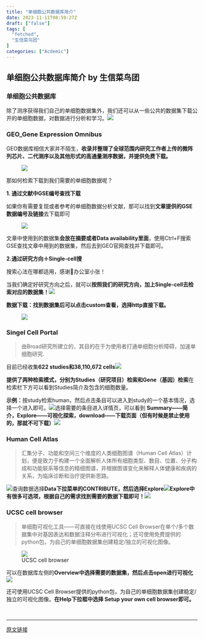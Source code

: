 ```yaml
---
title: "单细胞公共数据库简介"
date: 2023-11-11T08:59:27Z
draft: ["false"]
tags: [
  "fetched",
  "生信菜鸟团"
]
categories: ["Acdemic"]
---
```

单细胞公共数据库简介 by 生信菜鸟团
------
<div><section data-tool="mdnice编辑器" data-website="https://www.mdnice.com"><h3 data-tool="mdnice编辑器"><span></span><span></span><span>单细胞公共数据库</span><span></span></h3><p data-tool="mdnice编辑器">除了测序获得我们自己的单细胞数据集外，我们还可以从一些公共的数据集下载公开的单细胞数据，对数据进行分析和学习。<img data-ratio="0.7285974499089253" data-src="https://mmbiz.qpic.cn/mmbiz_png/iaRJcrq2LosibrvQnXTV3PMktpwwmDsjia2b6qHcSIsSMC37CX6Gb5yNiaDTtckfbAM2l0rq5jw29EMLJmOfKvLN3A/640?wx_fmt=png" data-type="png" data-w="549" src="https://mmbiz.qpic.cn/mmbiz_png/iaRJcrq2LosibrvQnXTV3PMktpwwmDsjia2b6qHcSIsSMC37CX6Gb5yNiaDTtckfbAM2l0rq5jw29EMLJmOfKvLN3A/640?wx_fmt=png"></p><h3 data-tool="mdnice编辑器"><span></span><span></span><span>GEO_Gene Expression Omnibus</span><span></span></h3><p data-tool="mdnice编辑器">GEO数据库相信大家并不陌生，<strong>收录并整理了全球范围内研究工作者上传的微阵列芯片、二代测序以及其他形式的高通量测序数据，并提供免费下载。</strong></p><figure data-tool="mdnice编辑器"><img data-ratio="0.6129629629629629" data-src="https://mmbiz.qpic.cn/mmbiz_png/iaRJcrq2LosibrvQnXTV3PMktpwwmDsjia2T8y903xc3LCibtTFCOfvEoj4tL0zUegGXiaE4BUlf5Tm96sZv0jeQOUw/640?wx_fmt=png" data-type="png" data-w="1080" src="https://mmbiz.qpic.cn/mmbiz_png/iaRJcrq2LosibrvQnXTV3PMktpwwmDsjia2T8y903xc3LCibtTFCOfvEoj4tL0zUegGXiaE4BUlf5Tm96sZv0jeQOUw/640?wx_fmt=png"></figure><p data-tool="mdnice编辑器">那如何检索下载到我们需要的单细胞数据呢？</p><p data-tool="mdnice编辑器"><strong>1. 通过文献中GSE编号查找下载</strong></p><p data-tool="mdnice编辑器">如果你有需要复现或者参考的单细胞数据分析文献，那可以找到<strong>文章提供的GSE数据编号及链接</strong>去下载即可</p><figure data-tool="mdnice编辑器"><img data-ratio="0.15555555555555556" data-src="https://mmbiz.qpic.cn/mmbiz_png/iaRJcrq2LosibrvQnXTV3PMktpwwmDsjia2pOiaB5l7Qj8HJKGtnJGTH8sY9DT4Jibl8hIbfNuDzKuKSYj1OIV1SKUw/640?wx_fmt=png" data-type="png" data-w="675" src="https://mmbiz.qpic.cn/mmbiz_png/iaRJcrq2LosibrvQnXTV3PMktpwwmDsjia2pOiaB5l7Qj8HJKGtnJGTH8sY9DT4Jibl8hIbfNuDzKuKSYj1OIV1SKUw/640?wx_fmt=png"></figure><p data-tool="mdnice编辑器">文章中使用到的数据集<strong>会放在摘要或者Data availability里面</strong>，使用Ctrl+F搜索GSE查找文章中用到的数据集，然后去到GEO官网查找并下载即可。</p><p data-tool="mdnice编辑器"><strong>2.通过研究方向＋Single-cell搜</strong></p><p data-tool="mdnice编辑器">搜索心法在哪都适用，感谢🙇‍办公室小张！</p><p data-tool="mdnice编辑器">当我们确定好研究方向之后，就可以<strong>按照我们的研究方向，加上Single-cell去检索对应的数据集！</strong><img data-ratio="0.6925925925925925" data-src="https://mmbiz.qpic.cn/mmbiz_png/iaRJcrq2LosibrvQnXTV3PMktpwwmDsjia23stQwNOeV1mojFcKPKxE35NwXJ1EicQC0ZIbJxxBsnsRV0754RZEtRA/640?wx_fmt=png" data-type="png" data-w="1080" src="https://mmbiz.qpic.cn/mmbiz_png/iaRJcrq2LosibrvQnXTV3PMktpwwmDsjia23stQwNOeV1mojFcKPKxE35NwXJ1EicQC0ZIbJxxBsnsRV0754RZEtRA/640?wx_fmt=png"></p><p data-tool="mdnice编辑器"><strong>数据下载：找到数据集后可以点击custom查看，选择http直接下载。</strong></p><figure data-tool="mdnice编辑器"><img data-ratio="0.5103092783505154" data-src="https://mmbiz.qpic.cn/mmbiz_png/iaRJcrq2LosibrvQnXTV3PMktpwwmDsjia2SicsHfibdyBNgqnKn1kDatsVZKslUlrwD5IfticRlzFZfibAYYJxicEtL2Q/640?wx_fmt=png" data-type="png" data-w="776" src="https://mmbiz.qpic.cn/mmbiz_png/iaRJcrq2LosibrvQnXTV3PMktpwwmDsjia2SicsHfibdyBNgqnKn1kDatsVZKslUlrwD5IfticRlzFZfibAYYJxicEtL2Q/640?wx_fmt=png"></figure><h3 data-tool="mdnice编辑器"><span></span><span></span><span>Singel Cell Portal</span><span></span></h3><blockquote data-tool="mdnice编辑器"><p>由Broad研究所建立的，其目的在于为使用者打通单细胞分析障碍，加速单细胞研究.</p></blockquote><p data-tool="mdnice编辑器">目前已经收集<strong>622 studies和38,110,672 cells</strong><img data-ratio="0.5527777777777778" data-src="https://mmbiz.qpic.cn/mmbiz_png/iaRJcrq2LosibrvQnXTV3PMktpwwmDsjia2vR5PKibspfchdianDTyHCiaZNSaPAEOTKppHVDtZUFBicXumicSt8PZxjyw/640?wx_fmt=png" data-type="png" data-w="1080" src="https://mmbiz.qpic.cn/mmbiz_png/iaRJcrq2LosibrvQnXTV3PMktpwwmDsjia2vR5PKibspfchdianDTyHCiaZNSaPAEOTKppHVDtZUFBicXumicSt8PZxjyw/640?wx_fmt=png"></p><p data-tool="mdnice编辑器"><strong>提供了两种检索模式，分别为Studies（研究项目）检索和Gene（基因）检索</strong>在检索栏下方可以看到Studies简介及包含的细胞数量。</p><p data-tool="mdnice编辑器"><strong>示例：</strong>按study检索human，然后点击条目可以进入到study的一个基本情况，选择一个进入即可。<img data-ratio="0.5166666666666667" data-src="https://mmbiz.qpic.cn/mmbiz_png/iaRJcrq2LosibrvQnXTV3PMktpwwmDsjia2TJvXPFBxgd6iaCNpNFbx9crKbxqWXsf9WEvmkhmo340ZicLPt8UMjk3g/640?wx_fmt=png" data-type="png" data-w="1080" src="https://mmbiz.qpic.cn/mmbiz_png/iaRJcrq2LosibrvQnXTV3PMktpwwmDsjia2TJvXPFBxgd6iaCNpNFbx9crKbxqWXsf9WEvmkhmo340ZicLPt8UMjk3g/640?wx_fmt=png">选择需要的条目进入详情页，可以看到 <strong>Summary——简介，Explore——可视化探索，download——下载页面（但有时候是禁止使用的，那就不可下载）</strong><img data-ratio="0.5333333333333333" data-src="https://mmbiz.qpic.cn/mmbiz_png/iaRJcrq2LosibrvQnXTV3PMktpwwmDsjia2SfYY7lNs4URVibIxBT04XxkEjUG3HaTleSapCNU4oSnpFibV8sJV0PqQ/640?wx_fmt=png" data-type="png" data-w="1080" src="https://mmbiz.qpic.cn/mmbiz_png/iaRJcrq2LosibrvQnXTV3PMktpwwmDsjia2SfYY7lNs4URVibIxBT04XxkEjUG3HaTleSapCNU4oSnpFibV8sJV0PqQ/640?wx_fmt=png"></p><h3 data-tool="mdnice编辑器"><span></span><span></span><span>Human Cell Atlas</span><span></span></h3><blockquote data-tool="mdnice编辑器"><p>汇集分子、功能和空间三个维度的人类细胞图谱（Human Cell Atlas）计划，便是致力于构建一个全面解析人体所有细胞类型、数目、位置、分子构成和功能联系等信息的精细图谱，并根据图谱变化来解释人体健康和疾病的关系，为临床诊断和治疗提供新思路。</p></blockquote><p data-tool="mdnice编辑器"><img data-ratio="0.5611111111111111" data-src="https://mmbiz.qpic.cn/mmbiz_png/iaRJcrq2LosibrvQnXTV3PMktpwwmDsjia25bSpoicfHXBr6zBgxrdgQPKNHic8W9Vh4s6730wNPFAXCSKcp2YzByvA/640?wx_fmt=png" data-type="png" data-w="1080" src="https://mmbiz.qpic.cn/mmbiz_png/iaRJcrq2LosibrvQnXTV3PMktpwwmDsjia25bSpoicfHXBr6zBgxrdgQPKNHic8W9Vh4s6730wNPFAXCSKcp2YzByvA/640?wx_fmt=png">查询数据选择<strong>Data下拉菜单的CONTRIBUTE，然后选择Explore</strong><img data-ratio="0.5333333333333333" data-src="https://mmbiz.qpic.cn/mmbiz_png/iaRJcrq2LosibrvQnXTV3PMktpwwmDsjia2bHQrbEMq1VYFF8mWkLwtnlFwYK8MvKBCEqPLRZzzdcJ7EibKZsHAibhg/640?wx_fmt=png" data-type="png" data-w="1080" src="https://mmbiz.qpic.cn/mmbiz_png/iaRJcrq2LosibrvQnXTV3PMktpwwmDsjia2bHQrbEMq1VYFF8mWkLwtnlFwYK8MvKBCEqPLRZzzdcJ7EibKZsHAibhg/640?wx_fmt=png"><strong>Explore中有很多可选项，根据自己的需求找到需要的数据下载即可！</strong><img data-ratio="0.5333333333333333" data-src="https://mmbiz.qpic.cn/mmbiz_png/iaRJcrq2LosibrvQnXTV3PMktpwwmDsjia2pictqFVFiapsq5pgKLdJmtCv5NejrWDJJaUt7fUcSbTBsDqWlTMBJOYQ/640?wx_fmt=png" data-type="png" data-w="1080" src="https://mmbiz.qpic.cn/mmbiz_png/iaRJcrq2LosibrvQnXTV3PMktpwwmDsjia2pictqFVFiapsq5pgKLdJmtCv5NejrWDJJaUt7fUcSbTBsDqWlTMBJOYQ/640?wx_fmt=png"></p><h3 data-tool="mdnice编辑器"><span></span><span></span><span>UCSC cell browser</span><span></span></h3><blockquote data-tool="mdnice编辑器"><p>单细胞可视化工具——可直接在线使用UCSC Cell Browser在单个/多个数据集中对基因表达和数据注释分布进行可视化；还可使用免费提供的python包，为自己的单细胞数据集创建稳定/独立的可视化图像。</p></blockquote><figure data-tool="mdnice编辑器"><img data-ratio="0.5768518518518518" data-src="https://mmbiz.qpic.cn/mmbiz_png/iaRJcrq2LosibrvQnXTV3PMktpwwmDsjia2Fp88IebzFXgvAEgIKy5Vy8Nia63OP9iblsrqrJxJg8yazryI0IZ9dfGw/640?wx_fmt=png" data-type="png" data-w="1080" src="https://mmbiz.qpic.cn/mmbiz_png/iaRJcrq2LosibrvQnXTV3PMktpwwmDsjia2Fp88IebzFXgvAEgIKy5Vy8Nia63OP9iblsrqrJxJg8yazryI0IZ9dfGw/640?wx_fmt=png"><figcaption>UCSC cell browser</figcaption></figure><p data-tool="mdnice编辑器">可以在数据库左侧的<strong>Overview中选择需要的数据集，然后点击open进行可视化</strong><img data-ratio="0.5333333333333333" data-src="https://mmbiz.qpic.cn/mmbiz_png/iaRJcrq2LosibrvQnXTV3PMktpwwmDsjia2eWDfkFu0icfiaelXtuEuMe12c3sVUiaiaGD0GlYeVj2nTLt4MCGaztjB2g/640?wx_fmt=png" data-type="png" data-w="1080" src="https://mmbiz.qpic.cn/mmbiz_png/iaRJcrq2LosibrvQnXTV3PMktpwwmDsjia2eWDfkFu0icfiaelXtuEuMe12c3sVUiaiaGD0GlYeVj2nTLt4MCGaztjB2g/640?wx_fmt=png"></p><p data-tool="mdnice编辑器">还可使用UCSC Cell Browser提供的python包，为自己的单细胞数据集创建稳定/独立的可视化图像。<strong>在Help下拉框中选择 Setup your own cell browser即可。</strong></p></section><p><br></p><p><mp-style-type data-value="10000"></mp-style-type></p></div>  
<hr>
<a href="https://mp.weixin.qq.com/s/Cf5gzf-vGDI-4MYJZMASRQ",target="_blank" rel="noopener noreferrer">原文链接</a>
